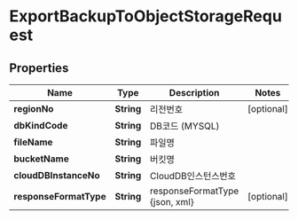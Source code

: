 
# ExportBackupToObjectStorageRequest

## Properties
Name | Type | Description | Notes
------------ | ------------- | ------------- | -------------
**regionNo** | **String** | 리전번호 |  [optional]
**dbKindCode** | **String** | DB코드 (MYSQL) | 
**fileName** | **String** | 파일명 | 
**bucketName** | **String** | 버킷명 | 
**cloudDBInstanceNo** | **String** | CloudDB인스턴스번호 | 
**responseFormatType** | **String** | responseFormatType {json, xml} |  [optional]




